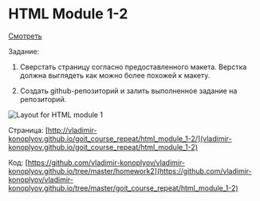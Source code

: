 # HTML Module 1-2

[Смотреть](vladimir-konoplyov.github.io/goit_course_repeat/html_module_1-2)

Задание:

1. Сверстать страницу согласно предоставленного макета. Верстка должна выглядеть как можно более похожей к макету.

2. Создать github-репозиторий и залить выполненное задание на репозиторий.

<img src="https://github.com/goit-fe/markup_fe2o/blob/master/html_01/homework1.jpg" alt="Layout for HTML module 1">

Страница: [http://vladimir-konoplyov.github.io/goit_course_repeat/html_module_1-2/](vladimir-konoplyov.github.io/goit_course_repeat/html_module_1-2)

Код: [https://github.com/vladimir-konoplyov/vladimir-konoplyov.github.io/tree/master/homework2](https://github.com/vladimir-konoplyov/vladimir-konoplyov.github.io/tree/master/goit_course_repeat/html_module_1-2)